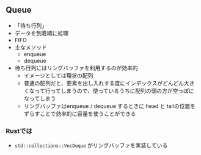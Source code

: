 ## Queue

- 「待ち行列」
- データを到着順に処理
- FIFO
- 主なメソッド
  - enqueue
  - dequeue
- 待ち行列にはリングバッファを利用するのが効率的
  - イメージとしては環状の配列
  - 普通の配列だと、要素を出し入れする度にインデックスがどんどん大きくなって行ってしまうので、使っているうちに配列の頭の方が空っぽになってしまう
  - リングバッファはenqueue / dequeue するときに head と tailの位置をずらすことで効率的に容量を使うことができる

### Rustでは

- `std::collections::VecDeque` がリングバッファを実装している